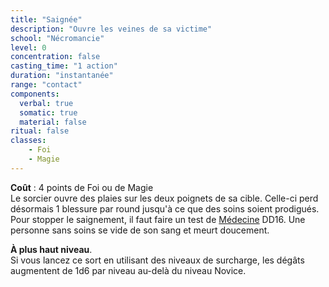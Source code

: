 ```yaml
---
title: "Saignée"
description: "Ouvre les veines de sa victime"
school: "Nécromancie"
level: 0
concentration: false
casting_time: "1 action"
duration: "instantanée"
range: "contact"
components:
  verbal: true
  somatic: true
  material: false
ritual: false
classes:
    - Foi
    - Magie
---
```

**Coût** : 4 points de Foi ou de Magie  
Le sorcier ouvre des plaies sur les deux poignets de sa cible. Celle-ci perd désormais 1 blessure par round jusqu'à ce que des soins soient prodigués. Pour stopper le saignement, il faut faire un test de [Médecine](/utiliser-les-caracteristiques/#medecine) DD16. Une personne sans soins se vide de son sang et meurt doucement.  

**À plus haut niveau**.  
Si vous lancez ce sort en utilisant des niveaux de surcharge, les dégâts augmentent de 1d6 par niveau au-delà du niveau Novice.  
